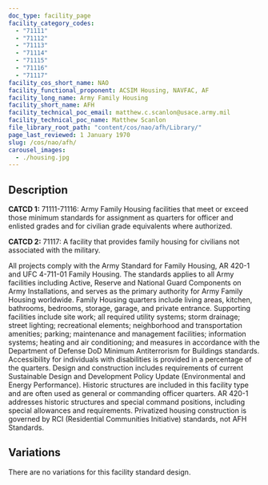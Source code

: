 ```yaml
---
doc_type: facility_page
facility_category_codes:
  - "71111"
  - "71112"
  - "71113"
  - "71114"
  - "71115"
  - "71116"
  - "71117"
facility_cos_short_name: NAO
facility_functional_proponent: ACSIM Housing, NAVFAC, AF
facility_long_name: Army Family Housing
facility_short_name: AFH
facility_technical_poc_email: matthew.c.scanlon@usace.army.mil
facility_technical_poc_name: Matthew Scanlon
file_library_root_path: "content/cos/nao/afh/Library/"
page_last_reviewed: 1 January 1970
slug: /cos/nao/afh/
carousel_images:
  - ./housing.jpg
---
```


## Description

**CATCD 1:** 71111-71116: Army Family Housing facilities that meet or exceed those minimum standards for assignment as quarters for officer and enlisted grades and for civilian grade equivalents where authorized.

**CATCD 2:** 71117: A facility that provides family housing for civilians not associated with the military.

All projects comply with the Army Standard for Family Housing, AR 420-1 and UFC 4-711-01 Family Housing. The standards applies to all Army facilities including Active, Reserve and National Guard Components on Army Installations, and serves as the primary authority for Army Family Housing worldwide. Family Housing quarters include living areas, kitchen, bathrooms, bedrooms, storage, garage, and private entrance. Supporting facilities include site work; all required utility systems; storm drainage; street lighting; recreational elements; neighborhood and transportation amenities; parking; maintenance and management facilities; information systems; heating and air conditioning; and measures in accordance with the Department of Defense DoD Minimum Antiterrorism for Buildings standards. Accessibility for individuals with disabilities is provided in a percentage of the quarters. Design and construction includes requirements of current Sustainable Design and Development Policy Update (Environmental and Energy Performance). Historic structures are included in this facility type and are often used as general or commanding officer quarters. AR 420-1 addresses historic structures and special command positions, including special allowances and requirements. Privatized housing construction is governed by RCI (Residential Communities Initiative) standards, not AFH Standards.

## Variations

There are no variations for this facility standard design.
